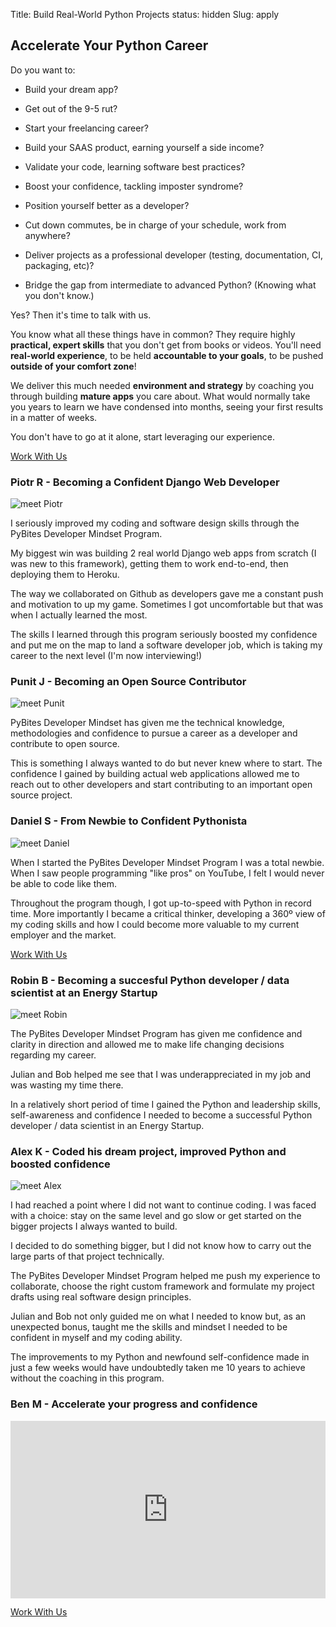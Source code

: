 Title: Build Real-World Python Projects
status: hidden
Slug: apply

## Accelerate Your Python Career

Do you want to:

- Build your dream app?

- Get out of the 9-5 rut?

- Start your freelancing career?

- Build your SAAS product, earning yourself a side income?

- Validate your code, learning software best practices?

- Boost your confidence, tackling imposter syndrome?

- Position yourself better as a developer?

- Cut down commutes, be in charge of your schedule, work from anywhere?

- Deliver projects as a professional developer (testing, documentation, CI, packaging, etc)?

- Bridge the gap from intermediate to advanced Python? (Knowing what you don't know.)

Yes? Then it's time to talk with us.

You know what all these things have in common? They require highly **practical, expert skills** that you don't get from books or videos. You'll need **real-world experience**, to be held **accountable to your goals**, to be pushed **outside of your comfort zone**!

We deliver this much needed **environment and strategy** by coaching you through building **mature apps** you care about. What would normally take you years to learn we have condensed into months, seeing your first results in a matter of weeks.

You don't have to go at it alone, start leveraging our experience.

<p class="buttonWrapper">
    <a href="https://forms.gle/oUPLpVfMHWmZov3v9" target="_blank" class="button">Work With Us</a>
</p>

### Piotr R - Becoming a Confident Django Web Developer

<img src="https://pb-cc-avatars-private.s3.us-east-2.amazonaws.com/piotr.jpeg" alt="meet Piotr" class="profilePic">

I seriously improved my coding and software design skills through the PyBites Developer Mindset Program.

My biggest win was building 2 real world Django web apps from scratch (I was new to this framework), getting them to work end-to-end, then deploying them to Heroku.

The way we collaborated on Github as developers gave me a constant push and motivation to up my game. Sometimes I got uncomfortable but that was when I actually learned the most.

The skills I learned through this program seriously boosted my confidence and put me on the map to land a software developer job, which is taking my career to the next level (I'm now interviewing!)

### Punit J - Becoming an Open Source Contributor

<img src="https://pb-cc-avatars-private.s3.us-east-2.amazonaws.com/punit.jpeg" alt="meet Punit" class="profilePic">

PyBites Developer Mindset has given me the technical knowledge, methodologies and confidence to pursue a career as a developer and contribute to open source.

This is something I always wanted to do but never knew where to start. The confidence I gained by building actual web applications allowed me to reach out to other developers and start contributing to an important open source project.
<br>

### Daniel S - From Newbie to Confident Pythonista

<img src="https://pb-cc-avatars-private.s3.us-east-2.amazonaws.com/daniel.jpeg" alt="meet Daniel" class="profilePic">

When I started the PyBites Developer Mindset Program I was a total newbie. When I saw people programming "like pros" on YouTube, I felt I would never be able to code like them.

Throughout the program though, I got up-to-speed with Python in record time. More importantly I became a critical thinker, developing a 360º view of my coding skills and how I could become more valuable to my current employer and the market.

<p class="buttonWrapper">
    <a href="https://forms.gle/oUPLpVfMHWmZov3v9" target="_blank" class="button">Work With Us</a>
</p>

### Robin B - Becoming a succesful Python developer / data scientist at an Energy Startup

<img src="https://pb-cc-avatars-private.s3.us-east-2.amazonaws.com/robin.jpeg" alt="meet Robin" class="profilePic">

The PyBites Developer Mindset Program has given me confidence and clarity in direction and allowed me to make life changing decisions regarding my career.

Julian and Bob helped me see that I was underappreciated in my job and was wasting my time there.

In a relatively short period of time I gained the Python and leadership skills, self-awareness and confidence I needed to become a successful Python developer / data scientist in an Energy Startup.

### Alex K - Coded his dream project, improved Python and boosted confidence

<img src="https://pb-cc-avatars-private.s3.us-east-2.amazonaws.com/alex.jpeg" alt="meet Alex" class="profilePic">

I had reached a point where I did not want to continue coding. I was faced with a choice: stay on the same level and go slow or get started on the bigger projects I always wanted to build.

I decided to do something bigger, but I did not know how to carry out the large parts of that project technically.

The PyBites Developer Mindset Program helped me push my experience to collaborate, choose the right custom framework and formulate my project drafts using real software design principles.

Julian and Bob not only guided me on what I needed to know but, as an unexpected bonus, taught me the skills and mindset I needed to be confident in myself and my coding ability.

The improvements to my Python and newfound self-confidence made in just a few weeks would have undoubtedly taken me 10 years to achieve without the coaching in this program.

### Ben M - Accelerate your progress and confidence

<div class="vimeo-space" style="padding: 56.25% 0 0 0; position: relative;"><iframe src="https://player.vimeo.com/video/404595902" style="height: 100%; left: 0; position: absolute; top: 0; width: 100%;" frameborder="0" webkitallowfullscreen mozallowfullscreen allowfullscreen></iframe></div>

<script src="https://player.vimeo.com/api/player.js"></script>

<p class="buttonWrapper">
    <a href="https://forms.gle/oUPLpVfMHWmZov3v9" target="_blank" class="button">Work With Us</a>
</p>
